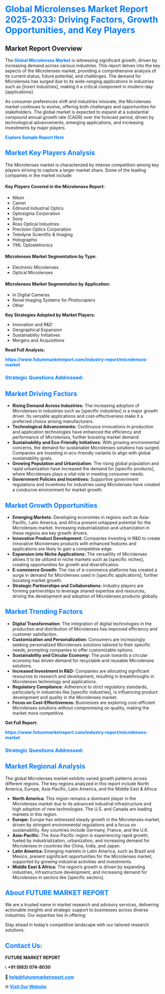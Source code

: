 <h1 style="color: #007BFF;">Global Microlenses Market Report 2025-2033: Driving Factors, Growth Opportunities, and Key Players</h1>

<section id="overview">
<h2>Market Report Overview</h2>
<p>The <a href="https://www.futuremarketreport.com/industry-report/microlenses-market" style="color: #007BFF; text-decoration: none;"><strong>Global Microlenses Market</strong></a> is witnessing significant growth, driven by increasing demand across various industries. This report delves into the key aspects of the Microlenses market, providing a comprehensive analysis of its current status, future potential, and challenges. The demand for Microlenses has surged due to its wide-ranging applications in industries such as [insert industries], making it a critical component in modern-day [applications].</p>
<p>As consumer preferences shift and industries innovate, the Microlenses market continues to evolve, offering both challenges and opportunities for stakeholders. The global market is expected to expand at a substantial compound annual growth rate (CAGR) over the forecast period, driven by technological advancements, emerging applications, and increasing investments by major players.</p>
</section>

<section id="overview">
<p><a href="https://www.futuremarketreport.com/request-sample/reportId=102448" style="color: #007BFF; text-decoration: none;"><strong>Explore Sample Report Here</strong></a></p>
</section>

<section id="key-players">
<h2 style="color: #007BFF;">Market Key Players Analysis</h2>
<p>The Microlenses market is characterized by intense competition among key players striving to capture a larger market share. Some of the leading companies in the market include:</p>
<h4>Key Players Covered in the Microlenses Report:</h4>
<ul><li>Nikon</li><li>Canon</li><li>Edmund Industrial Optics</li><li>Optosigma Corporation</li><li>Sony</li><li>Ross Optical Industries</li><li>Precision Optics Corporation</li><li>Teledyne Scientific &amp; Imaging</li><li>Holographix</li><li>YML Optoeletronics</li></ul>
<h4>Microlenses Market Segmentation by Type:</h4>
<ul><li>Electronic Microlenses</li><li>Optical Microlenses</li></ul>

<h4>Microlenses Market Segmentation by Application:</h4>
<ul><li>In Digital Cameras</li><li>Novel Imaging Systems for Photocopiers</li><li>Other</li></ul>
<p><strong>Key Strategies Adopted by Market Players:</strong></p>
<ul>
<li>Innovation and R&D</li>
<li>Geographical Expansion</li>
<li>Sustainability Initiatives</li>
<li>Mergers and Acquisitions</li>
</ul>
</section>

<section>
<p><strong>Read Full Analysis: </strong></p><a href="https://www.futuremarketreport.com/industry-report/microlenses-market" style="color: #007BFF; text-decoration: none;"><strong>https://www.futuremarketreport.com/industry-report/microlenses-market</strong></a>
<h3 style="color: #007BFF;">Strategic Questions Addressed:</h3>
</section>

<section id="driving-factors">
<h2 style="color: #007BFF;">Market Driving Factors</h2>
<ul>
<li><strong>Rising Demand Across Industries:</strong> The increasing adoption of Microlenses in industries such as [specific industries] is a major growth driver. Its versatile applications and cost-effectiveness make it a preferred choice among manufacturers.</li>
<li><strong>Technological Advancements:</strong> Continuous innovations in production and application technologies have enhanced the efficiency and performance of Microlenses, further boosting market demand.</li>
<li><strong>Sustainability and Eco-Friendly Initiatives:</strong> With growing environmental concerns, the demand for sustainable Microlenses solutions has surged. Companies are investing in eco-friendly variants to align with global sustainability goals.</li>
<li><strong>Growing Population and Urbanization:</strong> The rising global population and rapid urbanization have increased the demand for [specific products], where Microlenses plays a vital role in meeting consumer needs.</li>
<li><strong>Government Policies and Incentives:</strong> Supportive government regulations and incentives for industries using Microlenses have created a conducive environment for market growth.</li>
</ul>
</section>

<section id="growth-opportunities">
<h2 style="color: #007BFF;">Market Growth Opportunities</h2>
<ul>
<li><strong>Emerging Markets:</strong> Developing economies in regions such as Asia-Pacific, Latin America, and Africa present untapped potential for the Microlenses market. Increasing industrialization and urbanization in these regions are key growth drivers.</li>
<li><strong>Innovative Product Development:</strong> Companies investing in R&D to create innovative Microlenses products with enhanced features and applications are likely to gain a competitive edge.</li>
<li><strong>Expansion into Niche Applications:</strong> The versatility of Microlenses allows it to be utilized in niche markets such as [specific niches], creating opportunities for growth and diversification.</li>
<li><strong>E-commerce Growth:</strong> The rise of e-commerce platforms has created a surge in demand for Microlenses used in [specific applications], further boosting market growth.</li>
<li><strong>Strategic Partnerships and Collaborations:</strong> Industry players are forming partnerships to leverage shared expertise and resources, driving the development and adoption of Microlenses products globally.</li>
</ul>
</section>

<section id="trending-factors">
<h2 style="color: #007BFF;">Market Trending Factors</h2>
<ul>
<li><strong>Digital Transformation:</strong> The integration of digital technologies in the production and distribution of Microlenses has improved efficiency and customer satisfaction.</li>
<li><strong>Customization and Personalization:</strong> Consumers are increasingly seeking personalized Microlenses solutions tailored to their specific needs, prompting companies to offer customizable options.</li>
<li><strong>Sustainability and Circular Economy:</strong> The push towards a circular economy has driven demand for recyclable and reusable Microlenses solutions.</li>
<li><strong>Increased Investment in R&D:</strong> Companies are allocating significant resources to research and development, resulting in breakthroughs in Microlenses technology and applications.</li>
<li><strong>Regulatory Compliance:</strong> Adherence to strict regulatory standards, particularly in industries like [specific industries], is influencing product development and quality in the Microlenses market.</li>
<li><strong>Focus on Cost-Effectiveness:</strong> Businesses are exploring cost-efficient Microlenses solutions without compromising on quality, making the market more competitive.</li>
</ul>
</section>

<section>
<p><strong>Get Full Report: </strong></p><a href="https://www.futuremarketreport.com/industry-report/microlenses-market" style="color: #007BFF; text-decoration: none;"><strong>https://www.futuremarketreport.com/industry-report/microlenses-market</strong></a>
<h3 style="color: #007BFF;">Strategic Questions Addressed:</h3>
</section>


<section id="regional-analysis">
<h2 style="color: #007BFF;">Market Regional Analysis</h2>
<p>The global Microlenses market exhibits varied growth patterns across different regions. The key regions analyzed in this report include North America, Europe, Asia-Pacific, Latin America, and the Middle East & Africa:</p>
<ul>
<li><strong>North America:</strong> This region remains a dominant player in the Microlenses market due to its advanced industrial infrastructure and high adoption of new technologies. The U.S. and Canada are leading markets in this region.</li>
<li><strong>Europe:</strong> Europe has witnessed steady growth in the Microlenses market, driven by stringent environmental regulations and a focus on sustainability. Key countries include Germany, France, and the U.K.</li>
<li><strong>Asia-Pacific:</strong> The Asia-Pacific region is experiencing rapid growth, fueled by industrialization, urbanization, and increasing demand for Microlenses in countries like China, India, and Japan.</li>
<li><strong>Latin America:</strong> Emerging markets in Latin America, such as Brazil and Mexico, present significant opportunities for the Microlenses market, supported by growing industrial activities and investments.</li>
<li><strong>Middle East & Africa:</strong> The region’s growth is driven by expanding industries, infrastructure development, and increasing demand for Microlenses in sectors like [specific sectors].</li>
</ul>
</section>

<footer>
<h2 style="color: #007BFF;">About FUTURE MARKET REPORT</h2>
<p>We are a trusted name in market research and advisory services, delivering actionable insights and strategic support to businesses across diverse industries. Our expertise lies in offering:</p>

<p>Stay ahead in today’s competitive landscape with our tailored research solutions.</p>

<h2 style="color: #007BFF;">Contact Us:</h2>
<p><strong>FUTURE MARKET REPORT</strong></p>
<p>📞 <strong>+91 (883) 074-8030</strong></p>
<p>📧 <strong><a href="mailto:help@futuremarketreport.com" style="color: #007BFF;">help@futuremarketreport.com</a></strong></p>
<p>🌐 <strong><a href="https://www.futuremarketreport.com/" style="color: #007BFF;">Visit Our Website</a></strong></p>
</footer>